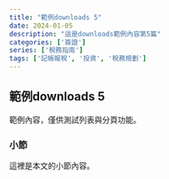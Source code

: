 ```yaml
---
title: "範例downloads 5"
date: 2024-01-05
description: "這是downloads範例內容第5篇"
categories: ['簽證']
series: ['稅務指南']
tags: ['記帳報稅', '投資', '稅務規劃']
---
```


## 範例downloads 5

範例內容，僅供測試列表與分頁功能。

### 小節
這裡是本文的小節內容。